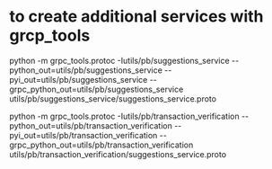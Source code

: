 # to create additional services with grcp_tools
 python -m grpc_tools.protoc -Iutils/pb/suggestions_service --python_out=utils/pb/suggestions_service --pyi_out=utils/pb/suggestions_service --grpc_python_out=utils/pb/suggestions_service utils/pb/suggestions_service/suggestions_service.proto


 python -m grpc_tools.protoc -Iutils/pb/transaction_verification --python_out=utils/pb/transaction_verification --pyi_out=utils/pb/transaction_verification --grpc_python_out=utils/pb/transaction_verification utils/pb/transaction_verification/suggestions_service.proto